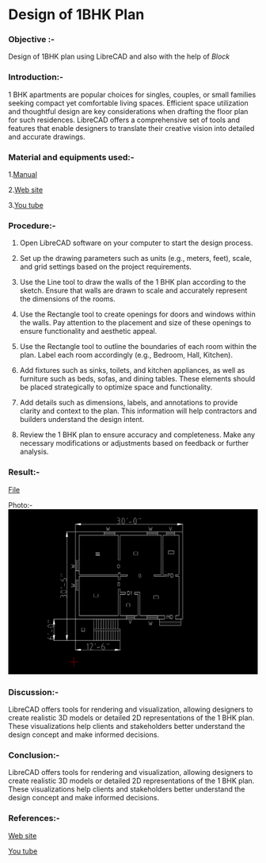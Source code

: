 # Design of 1BHK Plan
### Objective :- 
Design of 1BHK plan using LibreCAD and also with the help of _Block_
### Introduction:-
1 BHK apartments are popular choices for singles, couples, or small families seeking compact yet comfortable living spaces. Efficient space utilization and thoughtful design are key considerations when drafting the floor plan for such residences. LibreCAD offers a comprehensive set of tools and features that enable designers to translate their creative vision into detailed and accurate drawings.
### Material and equipments used:-
1.[Manual](https://docs.librecad.org/en/latest/)

2.[Web site](https://forum.librecad.org/LibreCAD-Floor-Plan-Tutorial-COMPLETE-td5721168.html)

3.[You tube](https://www.youtube.com/watch?v=uaZ4MuXcu8s)

### Procedure:-
1. Open LibreCAD software on your computer to start the design process.

2. Set up the drawing parameters such as units (e.g., meters, feet), scale, and grid settings based on the project requirements.

3. Use the Line tool to draw the walls of the 1 BHK plan according to the sketch. Ensure that walls are drawn to scale and accurately represent the dimensions of the rooms.

4. Use the Rectangle tool to create openings for doors and windows within the walls. Pay attention to the placement and size of these openings to ensure functionality and aesthetic appeal.

5. Use the Rectangle tool to outline the boundaries of each room within the plan. Label each room accordingly (e.g., Bedroom, Hall, Kitchen).

6. Add fixtures such as sinks, toilets, and kitchen appliances, as well as furniture such as beds, sofas, and dining tables. These elements should be placed strategically to optimize space and functionality.

7. Add details such as dimensions, labels, and annotations to provide clarity and context to the plan. This information will help contractors and builders understand the design intent.

8. Review the 1 BHK plan to ensure accuracy and completeness. Make any necessary modifications or adjustments based on feedback or further analysis.
 
### Result:-
[File](https://github.com/naveenkpareek/CADLAB-WORK-/blob/main/Files/1BHK.dxf)

Photo:-
![Photo](https://raw.githubusercontent.com/naveenkpareek/CADLAB-WORK-/main/Photos/1BHK.png)
 
### Discussion:-
LibreCAD offers tools for rendering and visualization, allowing designers to create realistic 3D models or detailed 2D representations of the 1 BHK plan. These visualizations help clients and stakeholders better understand the design concept and make informed decisions.
### Conclusion:-
LibreCAD offers tools for rendering and visualization, allowing designers to create realistic 3D models or detailed 2D representations of the 1 BHK plan. These visualizations help clients and stakeholders better understand the design concept and make informed decisions.
### References:-
[Web site](https://forum.librecad.org/LibreCAD-Floor-Plan-Tutorial-COMPLETE-td5721168.html)

[You tube](https://www.youtube.com/watch?v=uaZ4MuXcu8s)
